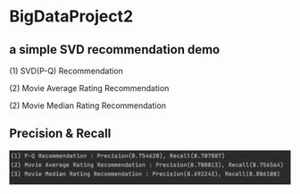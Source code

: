 # BigDataProject2
## a simple SVD recommendation demo

(1) SVD(P-Q) Recommendation

(2) Movie Average Rating Recommendation

(2) Movie Median Rating Recommendation

## Precision & Recall
![](result/Preicison_Recall.png)

